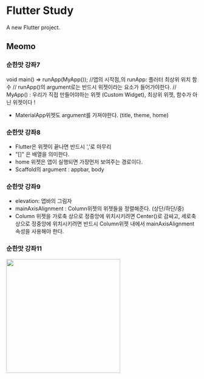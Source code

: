# Flutter Study

A new Flutter project.



## Meomo

### 순한맛 강좌7
void main() => runApp(MyApp()); //앱의 시작점,의  runApp: 플러터 최상위 위치 함수
// runApp()의 argument로는 반드시 위젯이라는 요소가 들어가야한다.
// MyApp() : 우리가 직접 만들어야하는 위젯 (Custom Widget), 최상위 위젯, 함수가 아닌 위젯이다 !
- MaterialApp위젯도 argument를 가져야한다. (title, theme, home)

### 순한맛 강좌8 

- Flutter은 위젯이 끝나면 반드시 ','로 마무리
- "[]" 은 배열을 의미한다. 
- home 위젯은 앱이 실행되면 가장먼저 보여주는 경로이다. 
- Scaffold의 argument : appbar, body 

### 순한맛 강좌9
- elevation: 앱바의 그림자 
- mainAxisAlignment : Column위젯의 위젯들을 정렬해준다. (상단/하단/중)
- Column 위젯을 가로축 상으로 정중앙에 위치시키려면 Center()로 감싸고, 세로축 상으로 정중앙에 위치시키려면 반드시
Column위젯 내에서 mainAxisAlignment 속성을 사용해야 한다. 

### 순한맛 강좌11 

<img src="https://user-images.githubusercontent.com/63465350/139401645-d7415012-35ec-45b3-af42-75a96777984c.png" width="300">
